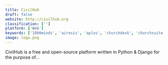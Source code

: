 ```yaml
---
title: CivilHub
draft: false 
website: http://civilhub.org
classification: ['']
platform: ['Web']
keywords: ['1000minds', 'airesis', 'aplos', 'churchdesk', 'churchsuite', 'churchtrac', 'consider.it', 'd21', 'decidr', 'fresh_vine', 'glassfrog', 'healthequity', 'healthcare.gov', 'loomio', 'owlie', 'placeavote', 'trello']
image: logo.png
---
```

CivilHub is a free and open-source platform written in Python & Django for the purpose of...